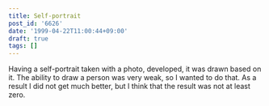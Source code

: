 ```yaml
---
title: Self-portrait
post_id: '6626'
date: '1999-04-22T11:00:44+09:00'
draft: true
tags: []
---
```


Having a self-portrait taken with a photo, developed, it was drawn based on it. The ability to draw a person was very weak, so I wanted to do that. As a result I did not get much better, but I think that the result was not at least zero.
